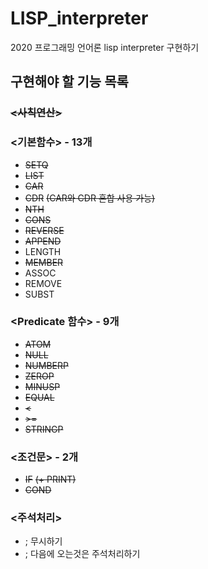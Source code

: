 # LISP_interpreter
2020 프로그래밍 언어론 lisp interpreter 구현하기

## 구현해야 할 기능 목록
### ~~<사칙연산>~~
### <기본함수> - 13개
- ~~SETQ~~  
- ~~LIST~~  
- ~~CAR~~
- ~~CDR~~
~~(CAR와 CDR 혼합 사용 가능)~~
- ~~NTH~~
- ~~CONS~~
- ~~REVERSE~~
- ~~APPEND~~
- LENGTH
- ~~MEMBER~~
- ASSOC
- REMOVE
- SUBST
### <Predicate 함수> - 9개
- ~~ATOM~~
- ~~NULL~~
- ~~NUMBERP~~
- ~~ZEROP~~
- ~~MINUSP~~
- ~~EQUAL~~
- ~~<~~
- ~~\>=~~
- ~~STRINGP~~
### <조건문> - 2개
- ~~IF~~
~~(+ PRINT)~~
- ~~COND~~

### <주석처리>
- ; 무시하기
- ; 다음에 오는것은 주석처리하기
